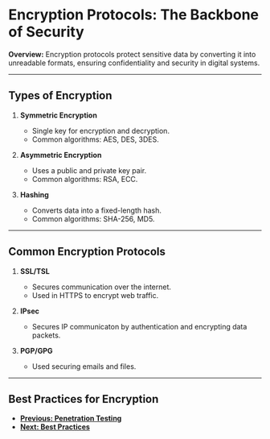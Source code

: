 # Encryption Protocols: The Backbone of Security

**Overview:** Encryption protocols protect sensitive data by converting it into unreadable formats, ensuring confidentiality and security in digital systems.

---
## Types of Encryption
1. **Symmetric Encryption**
   - Single key for encryption and decryption.
   - Common algorithms: AES, DES, 3DES.

2. **Asymmetric Encryption**
   - Uses a public and private key pair.
   - Common algorithms: RSA, ECC.

3. **Hashing**
   - Converts data into a fixed-length hash.
   - Common algorithms: SHA-256, MD5.

---
## Common Encryption Protocols

1. **SSL/TSL**
   - Secures communication over the internet.
   - Used in HTTPS to encrypt web traffic.

2. **IPsec**
   - Secures IP communicaton by authentication and encrypting data packets.

3. **PGP/GPG**
   - Used securing emails and files.

---
## Best Practices for Encryption

- **[Previous: Penetration Testing](Penetration-Testing.md)**
- **[Next: Best Practices](Best-Practices.md)**